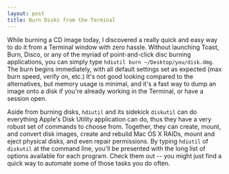 ```yaml
---
layout: post
title: Burn Disks from the Terminal
---
```

While burning a CD image today, I discovered a really quick and easy way to do it from a Terminal window with zero hassle. Without launching Toast, Burn, Disco, or any of the myriad of point-and-click disc burning applications, you can simply type `hdiutil burn ~/Desktop/you/disk.dmg`. The burn begins immediately, with all default settings set as expected (max burn speed, verify on, etc.) It's not good looking compared to the alternatives, but memory usage is minimal, and it's a fast way to dump an image onto a disk if you're already working in the Terminal, or have a session open.

Aside from burning disks, `hdiutil` and its sidekick `diskutil` can do everything Apple's Disk Utility application can do, thus they have a very robust set of commands to choose from. Together, they can create, mount, and convert disk images, create and rebuild Mac OS X RAIDs, mount and eject physical disks, and even repair permissions. By typing `hdiutil` of `diskutil` at the command line, you'll be presented with the long list of options available for each program. Check them out -- you might just find a quick way to automate some of those tasks you do often.
